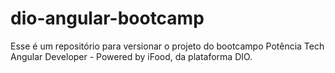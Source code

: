 # dio-angular-bootcamp

Esse é um repositório para versionar o projeto do bootcampo Potência Tech Angular Developer - Powered by iFood, da plataforma DIO.
